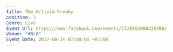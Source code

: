```yaml
---
title: The Artista Freaky
position: 3
Genre: Live
Event Url: https://www.facebook.com/events/1720553608238780/
Venue: "#N/A"
Event Date: 2017-08-26 07:00:00 +07:00
---
```


